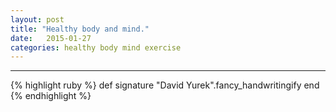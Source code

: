 ```yaml
---
layout: post
title: "Healthy body and mind."
date:   2015-01-27
categories: healthy body mind exercise
---
```




---

{% highlight ruby %}
def signature
  "David Yurek".fancy_handwritingify
end
{% endhighlight %}
